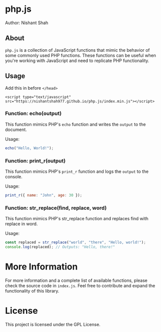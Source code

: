 # php.js

Author: Nishant Shah

## About

`php.js` is a collection of JavaScript functions that mimic the behavior of some commonly used PHP functions. These functions can be useful when you're working with JavaScript and need to replicate PHP functionality.

## Usage

Add this in before `</head>`
```
<script type="text/javascript" src="https://nishantshah977.github.io/php.js/index.min.js"></script>
```

### Function: echo(output)

This function mimics PHP's `echo` function and writes the `output` to the document.

Usage:
```javascript
echo("Hello, World!");
```
### Function: print_r(output)

This function mimics PHP's `print_r` function and logs the `output` to the console.

Usage:
```javascript
print_r({ name: "John", age: 30 });
```
### Function: str_replace(find, replace, word)
This function mimics PHP's str_replace function and replaces find with replace in word.

Usage:
```javascript
const replaced = str_replace("world", "there", "Hello, world!");
console.log(replaced); // Outputs: "Hello, there!"
```
# More Information
For more information and a complete list of available functions, please check the source code in `index.js`. Feel free to contribute and expand the functionality of this library.

# License
This project is licensed under the GPL License.
